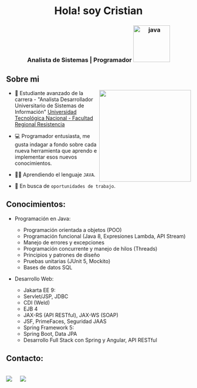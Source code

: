 <div  align="center">
<h1 align="center">Hola! soy Cristian</h1>
</div>

<h3 align="center">Analista de Sistemas | Programador <img src="https://cdn.iconscout.com/icon/free/png-128/java-2038875-1720088.png" alt="java" width="100">
</h3>

## Sobre mi

<picture> <img align="right" src="https://github.com/7oSkaaa/7oSkaaa/blob/main/Images/Right_Side.gif?raw=true" width = 250px></picture>

- :school: Estudiante avanzado de la carrera - "Analista Desarrollador Universitario de Sistemas de Información" [Universidad Tecnológica Nacional - Facultad Regional Resistencia](https://www.frre.utn.edu.ar/academica)


- :computer: Programador entusiasta, me gusta indagar a fondo sobre cada nueva herramienta que aprendo e implementar esos nuevos conocimientos.
  
- :student: Aprendiendo el lenguaje `JAVA`.
    
- :thinking: En busca de `oportunidades de trabajo`.


## Conocimientos: 

- Programación en Java:
  - Programación orientada a objetos (POO)
  - Programación funcional (Java 8, Expresiones Lambda, API Stream)
  - Manejo de errores y excepciones
  - Programación concurrente y manejo de hilos (Threads)
  - Principios y patrones de diseño
  - Pruebas unitarias (JUnit 5, Mockito)
  - Bases de datos SQL

- Desarrollo Web:
  - Jakarta EE 9:
  - Servlet/JSP, JDBC
  - CDI (Weld)
  - EJB 4
  - JAX-RS (API RESTful), JAX-WS (SOAP)
  - JSF, PrimeFaces, Seguridad JAAS
  - Spring Framework 5:
  - Spring Boot, Data JPA
  - Desarrollo Full Stack con Spring y Angular, API RESTful

## Contacto:
<br>	
<a target="_blank" href="https://www.linkedin.com/in/cristian-alejandro-cristaldo/"><img src="https://img.shields.io/badge/-LinkedIn-0077B5?style=for-the-badge&logo=Linkedin&logoColor=white"></img></a>
&emsp;
<a target="_blank" href="crisstiann.c@gmail.com"
><img src="https://img.shields.io/badge/-Gmail-D14836?style=for-the-badge&logo=Gmail&logoColor=white"></img></a>
&emsp;
